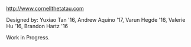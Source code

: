 http://www.cornellthetatau.com

Designed by: Yuxiao Tan '16, Andrew Aquino '17, Varun Hegde '16, Valerie Hu '16, Brandon Hartz '16

Work in Progress.

